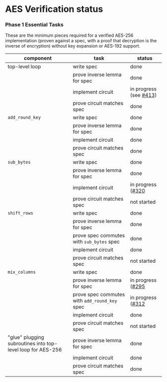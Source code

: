 # AES Verification status

### Phase 1 Essential Tasks

These are the minimum pieces required for a verified AES-256 implementation
(proven against a spec, with a proof that decryption is the inverse of
encryption) without key expansion or AES-192 support.

| component       | task                         | status        |
| --------------- | ---------------------------- | ------------- |
| top-level loop  | write spec                   | done          |
|                 | prove inverse lemma for spec | done          |
|                 | implement circuit            | in progress (see [#413](https://github.com/project-oak/silveroak/pull/413)) |
|                 | prove circuit matches spec   | done          |
| `add_round_key` | write spec                   | done          |
|                 | prove inverse lemma for spec | done          |
|                 | implement circuit            | done          |
|                 | prove circuit matches spec   | done          |
| `sub_bytes`     | write spec                   | done          |
|                 | prove inverse lemma for spec | done          |
|                 | implement circuit            | in progress ([#320](https://github.com/project-oak/silveroak/pull/320) |
|                 | prove circuit matches spec   | not started   |
| `shift_rows`    | write spec                   | done          |
|                 | prove inverse lemma for spec | done          |
|                 | prove spec commutes with `sub_bytes` spec | done          |
|                 | implement circuit            | done          |
|                 | prove circuit matches spec   | not started  |
| `mix_columns`   | write spec                   | done          |
|                 | prove inverse lemma for spec | in progress ([#295](https://github.com/project-oak/silveroak/pull/295)    |
|                 | prove spec commutes with `add_round_key` spec | in progress ([#312](https://github.com/project-oak/silveroak/pull/312)        |
|                 | implement circuit            | done          |
|                 | prove circuit matches spec   | not started   |
| "glue" plugging subroutines into top-level loop for AES-256 | prove inverse lemma for spec | done   |
|                 | implement circuit            | done   |
|                 | prove circuit matches spec   | done   |

